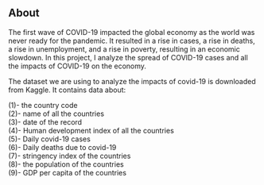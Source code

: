 ## About

The first wave of COVID-19 impacted the global economy as the world was never ready for the pandemic. It resulted in a rise in cases, a rise in deaths, a rise in unemployment, and a rise in poverty, resulting in an economic slowdown. In this project, I analyze the spread of COVID-19 cases and all the impacts of COVID-19 on the economy.

The dataset we are using to analyze the impacts of covid-19 is downloaded from Kaggle. It contains data about:

(1)- the country code  
(2)- name of all the countries  
(3)- date of the record  
(4)- Human development index of all the countries  
(5)- Daily covid-19 cases  
(6)- Daily deaths due to covid-19  
(7)- stringency index of the countries  
(8)- the population of the countries  
(9)- GDP per capita of the countries
